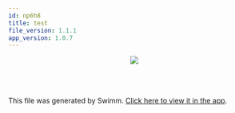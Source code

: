 ```yaml
---
id: np6h8
title: test
file_version: 1.1.1
app_version: 1.0.7
---
```


<div align="center"><img src="https://firebasestorage.googleapis.com/v0/b/swimm-dev-content/o/repositories%2FZ2l0aHViJTNBJTNBcHJlLWNvbW1pdCUzQSUzQXN3aW1taW8%3D%2Fdc52effb-fcd7-4a64-aa5f-9beda8055fa8.png?alt=media&token=a38213fd-b0d1-4061-a83b-a9a5512af96f" style="width:'50%'"/></div>

<br/>

<br/>

<br/>

This file was generated by Swimm. [Click here to view it in the app](http://localhost:5000/repos/Z2l0aHViJTNBJTNBcHJlLWNvbW1pdCUzQSUzQXN3aW1taW8=/docs/np6h8).
